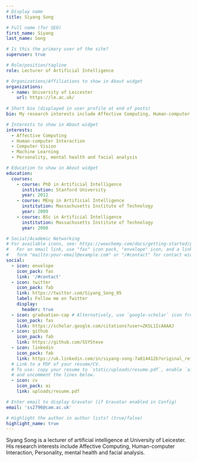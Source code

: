 ```yaml
---
# Display name
title: Siyang Song

# Full name (for SEO)
first_name: Siyang
last_name: Song

# Is this the primary user of the site?
superuser: true

# Role/position/tagline
role: Lecturer of Artificial Intelligence

# Organizations/Affiliations to show in About widget
organizations:
  - name: University of Leicester
    url: https://le.ac.uk/
    
# Short bio (displayed in user profile at end of posts)
bio: My research interests include Affective Computing, Human-computer Interaction, Personality, mental health and facial analysis.

# Interests to show in About widget
interests:
  - Affective Computing
  - Human-computer Interaction
  - Computer Vision
  - Machine Learning
  - Personality, mental health and facial analysis

# Education to show in About widget
education:
  courses:
    - course: PhD in Artificial Intelligence
      institution: Stanford University
      year: 2012
    - course: MEng in Artificial Intelligence
      institution: Massachusetts Institute of Technology
      year: 2009
    - course: BSc in Artificial Intelligence
      institution: Massachusetts Institute of Technology
      year: 2008

# Social/Academic Networking
# For available icons, see: https://wowchemy.com/docs/getting-started/page-builder/#icons
#   For an email link, use "fas" icon pack, "envelope" icon, and a link in the
#   form "mailto:your-email@example.com" or "/#contact" for contact widget.
social:
  - icon: envelope
    icon_pack: fas
    link: '/#contact'
  - icon: twitter
    icon_pack: fab
    link: https://twitter.com/Siyang_Song_05
    label: Follow me on Twitter
    display:
      header: true
  - icon: graduation-cap # Alternatively, use `google-scholar` icon from `ai` icon pack
    icon_pack: fas
    link: https://scholar.google.com/citations?user=ZKSL1IcAAAAJ
  - icon: github
    icon_pack: fab
    link: https://github.com/SSYSteve
  - icon: linkedin
    icon_pack: fab
    link: https://uk.linkedin.com/in/siyang-song-7a814412b?original_referer=https%3A%2F%2Fwww.google.com.hk%2F
  # Link to a PDF of your resume/CV.
  # To use: copy your resume to `static/uploads/resume.pdf`, enable `ai` icons in `params.yaml`,
  # and uncomment the lines below.
  - icon: cv
    icon_pack: ai
    link: uploads/resume.pdf

# Enter email to display Gravatar (if Gravatar enabled in Config)
email: 'ss2796@cam.ac.uk'

# Highlight the author in author lists? (true/false)
highlight_name: true
---
```


Siyang Song is a lecturer of artificial intelligence at University of Leicester. His research interests include Affective Computing, Human-computer Interaction, Personality, mental health and facial analysis.

